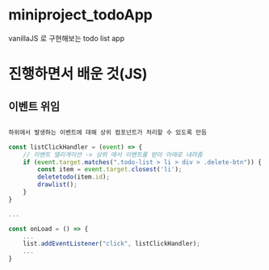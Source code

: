 # miniproject_todoApp

vanillaJS 로 구현해보는 todo list app

# 진행하면서 배운 것(JS)

## 이벤트 위임

``` javascript

하위에서 발생하는 이벤트에 대해 상위 컴포넌트가 처리할 수 있도록 만듬

const listClickHandler = (event) => {
    // 이벤트 델리게이션 -> 상위 에서 이벤트를 받아 아래로 내려줌
    if (event.target.matches(".todo-list > li > div > .delete-btn")) {
        const item = event.target.closest('li');
        deletetodo(item.id);
        drawlist();
    }
}

...

const onLoad = () => {
    ...
    list.addEventListener("click", listClickHandler);
    ...
}
```


## 